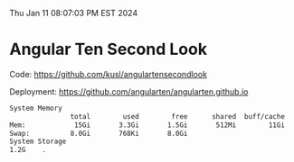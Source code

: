 Thu Jan 11 08:07:03 PM EST 2024

# Angular Ten Second Look

Code: https://github.com/kusl/angulartensecondlook

Deployment: https://github.com/angularten/angularten.github.io

```bash
System Memory
               total        used        free      shared  buff/cache   available
Mem:            15Gi       3.3Gi       1.5Gi       512Mi        11Gi        11Gi
Swap:          8.0Gi       768Ki       8.0Gi
System Storage
1.2G	.
```
```bash
